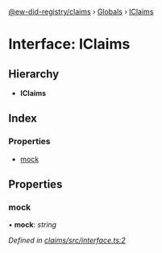 [@ew-did-registry/claims](../README.md) › [Globals](../globals.md) › [IClaims](iclaims.md)

# Interface: IClaims

## Hierarchy

* **IClaims**

## Index

### Properties

* [mock](iclaims.md#mock)

## Properties

###  mock

• **mock**: *string*

*Defined in [claims/src/interface.ts:2](https://github.com/energywebfoundation/ew-did-registry/blob/2a6bbe8/packages/claims/src/interface.ts#L2)*
